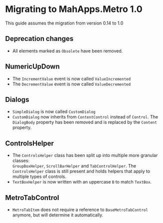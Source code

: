 # Migrating to MahApps.Metro 1.0

This guide assumes the migration from version 0.14 to 1.0

## Deprecation changes
- All elements marked as `Obsolete` have been removed.

## NumericUpDown
- The `IncrementValue` event is now called `ValueIncremented`
- The `DecrementValue` event is now called `ValueDecremented`

## Dialogs
- `SimpleDialog` is now called `CustomDialog`
- `CustomDialog` now inherits from `ContentControl` instead of `Control`. The `DialogBody` property has been removed and is replaced by the `Content` property.

## ControlsHelper
- The `ControlsHelper` class has been split up into multiple more granular classes:  
`GroupBoxHelper`, `ScrollBarHelper` and `TabControlHelper`. The `ControlsHelper` class is still present and holds helpers that apply to multiple types of controls.
- `TextBoxHelper` is now written with an uppercase `B` to match `TextBox`.

## MetroTabControl
- `MetroTabItem` does not require a reference to `BaseMetroTabControl` anymore, but will determine it automatically.
